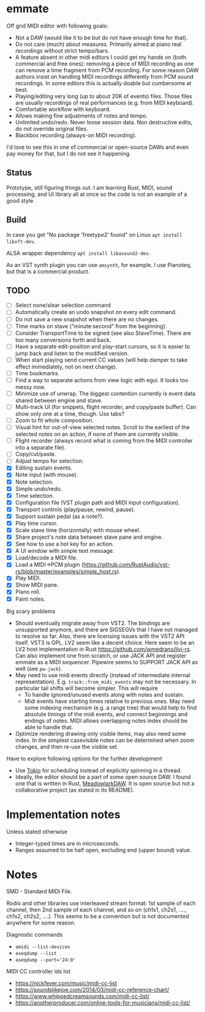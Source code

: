 # emmate

Off grid MIDI editor with following goals:

* Not a DAW (would like it to be but do not have enough time for that).
* Do not care (much) about measures. Primarily aimed at piano real recordings without strict tempo/bars.
* A feature absent in other midi editors I could get my hands on (both commercial and free ones): removing a piece
  of MIDI recording as one can remove a time fragment from PCM recording. For some reason DAW authors insist on handling
  MIDI recordings differently from PCM sound recordings. In some editors this is actually doable but cumbersome at best.
* Playing/editing very long (up to about 20K of events) files.
  Those files are usually recordings of real performances (e.g. from MIDI keyboard).
* Comfortable workflow with keyboard.
* Allows making fine adjustments of notes and tempo.
* Unlimited undo/redo. Never loose session data. Non destructive edits, do not override original files.
* Blackbox recording (always-on MIDI recording).

I'd love to see this in one of commercial or open-source DAWs and even pay money for that, but I do not see it
happening.

## Status

Prototype, still figuring things out. I am learning Rust, MIDI, sound processing, and UI library all at once
so the code is not an example of a good style.

## Build

In case you get "No package 'freetype2' found" on Linux
`apt install libxft-dev`.

ALSA wrapper dependency
`apt install libasound2-dev`.

As an VST synth plugin you can use `amsynth`, for example.
I use Pianoteq, but that is a commercial product.

## TODO

- [ ] Select none/slear selection command
- [ ] Automatically create an undo snapshot on every edit command.
- [ ] Do not save a new snapshot when there are no changes.
- [ ] Time marks on stave ("minute:second" from the beginning).
- [ ] Consider TransportTime to be signed (see also StaveTime). There are too many conversions forth and back.
- [ ] Have a separate edit-position and play-start cursors, so it is easier to jump back and listen to the modified
  version.
- [ ] When start playing send current CC values (will help damper to take effect immediately, not on next change).
- [ ] Time bookmarks.
- [ ] Find a way to separate actions from view logic with egui. It looks too messy now.
- [ ] Minimize use of unwrap. The biggest contention currently is event data shared between engine and stave.
- [ ] Multi-track UI (for snippets, flight recorder, and copy/paste buffer). Can show only one at a time, though. Use
  tabs?
- [ ] Zoom to fit whole composition.
- [ ] Visual hint for out-of-view selected notes. Scroll to the earliest of the selected notes on an action, if none of
  them are currently visible.
- [ ] Flight recorder (always record what is coming from the MIDI controller into a separate file).
- [ ] Copy/cut/paste.
- [ ] Adjust tempo for selection.
- [x] Editing sustain events.
- [x] Note input (with mouse).
- [x] Note selection.
- [x] Simple undo/redo.
- [x] Time selection.
- [x] Configuration file (VST plugin path and MIDI input configuration).
- [x] Transport controls (play/pause, rewind, pause).
- [x] Support sustain pedal (as a note?).
- [x] Play time cursor.
- [x] Scale stave time (horizontally) with mouse wheel.
- [x] Share project's note data between stave pane and engine.
- [x] See how to use a hot key for an action.
- [x] A UI window with simple text message.
- [x] Load/decode a MIDI file.
- [x] Load a MIDI->PCM plugin (https://github.com/RustAudio/vst-rs/blob/master/examples/simple_host.rs).
- [x] Play MIDI.
- [x] Show MIDI pane.
- [x] Piano roll.
- [x] Paint notes.

Big scary problems

* Should eventually migrate away from VST2. The bindings are unsupported anymore, and there are SIGSEGVs that I have not
  managed to resolve so far. Also, there are licensing issues with the VST2 API itself.
  VST3 is GPL. LV2 seem like a decent choice. Here seem to be an LV2 host implementation in
  Rust https://github.com/wmedrano/livi-rs. Can also implement one from scratch, or use JACK API and register emmate as
  a MIDI sequencer. Pipewire seems to SUPPORT JACK API as well (see `pw-jack`).
* May need to use midi events directly (instead of intermediate internal representation). E.g. `track::from_midi_events`
  may not be necessary. In particular tail shifts will become simpler. This will require
    * To handle ignored/unused events along with notes and sustain.
    * Midi events have starting times relative to previous ones. May need some indexing mechanism (e.g. a range tree)
      that would help to find absolute timings of the midi events, and connect beginnings and endings of notes. MIDI
      allows overlapping notes index should be able to handle that.
* Optimize rendering drawing only visible items, may also need some index. In the simplest casevisible notes can be
  determined when zoom changes, and then re-use the visible set.

Have to explore following options for the further development

* Use [Tokio](https://github.com/tokio-rs/tokio) for scheduling instead of explicitly spinning in a thread.
* Ideally, the editor should be a part of some open source DAW. I found one that is written in
  Rust, [MeadowlarkDAW](https://github.com/MeadowlarkDAW/Meadowlark). It is open source but not a collaborative
  project (as stated in its README).

# Implementation notes

Unless stated otherwise

* Integer-typed times are in microseconds.
* Ranges assumed to be half open, excluding end (upper bound) value.

# Notes

SMD - Standard MIDI File.

Rodio and other libraries use interleaved stream format: 1st sample of each channel, then 2nd sample of each channel,
and so on (ch1s1, ch2s1, ...., ch1s2, ch2s2, ....). This seems to be a convention but is not documented anywhere for
some reason.

Diagnostic commands

* `amidi --list-devices`
* `aseqdump --list`
* `aseqdump --port='24:0'`

MIDI CC controller ids list

* https://nickfever.com/music/midi-cc-list
* https://soundslikejoe.com/2014/03/midi-cc-reference-chart/
* https://www.whippedcreamsounds.com/midi-cc-list/
* https://anotherproducer.com/online-tools-for-musicians/midi-cc-list/

